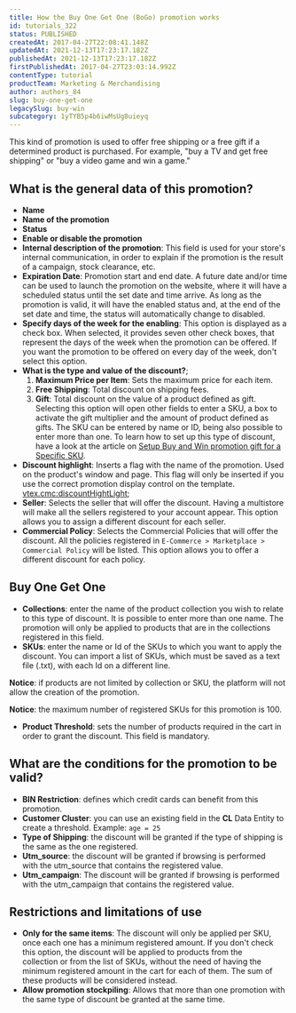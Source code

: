 ```yaml
---
title: How the Buy One Get One (BoGo) promotion works
id: tutorials_322
status: PUBLISHED
createdAt: 2017-04-27T22:08:41.148Z
updatedAt: 2021-12-13T17:23:17.182Z
publishedAt: 2021-12-13T17:23:17.182Z
firstPublishedAt: 2017-04-27T23:03:14.992Z
contentType: tutorial
productTeam: Marketing & Merchandising
author: authors_84
slug: buy-one-get-one
legacySlug: buy-win
subcategory: 1yTYB5p4b6iwMsUg8uieyq
---
```


This kind of promotion is used to offer free shipping or a free gift if a determined product is purchased. For example, "buy a TV and get free shipping" or "buy a video game and win a game."

## What is the general data of this promotion?

- __Name__
- __Name of the promotion__
- __Status__
- __Enable or disable the promotion__
- __Internal description of the promotion__: This field is used for your store's internal communication, in order to explain if the promotion is the result of a campaign, stock clearance, etc.
- __Expiration Date__: Promotion start and end date. A future date and/or time can be used to launch the promotion on the website, where it will have a scheduled status until the set date and time arrive. As long as the promotion is valid, it will have the enabled status and, at the end of the set date and time, the status will automatically change to disabled.
- __Specify days of the week for the enabling__: This option is displayed as a check box. When selected, it provides seven other check boxes, that represent the days of the week when the promotion can be offered. If you want the promotion to be offered on every day of the week, don't select this option.
- __What is the type and value of the discount?__; 
  1. __Maximum Price per Item__: Sets the maximum price for each item.
  2. __Free Shipping__: Total discount on shipping fees.
  3. __Gift__: Total discount on the value of a product defined as gift. Selecting this option will open other fields to enter a SKU, a box to activate the gift multiplier and the amount of product defined as gifts. The SKU can be entered by name or ID, being also possible to enter more than one. 
To learn how to set up this type of discount, have a look at the article on [Setup Buy and Win promotion gift for a Specific SKU](/en/tutorial/how-to-set-a-buy-and-win-promotion-gift-for-a-specific-sku).
- __Discount highlight__: Inserts a flag with the name of the promotion. Used on the product's window and page. This flag will only be inserted if you use the correct promotion display control on the template. <vtex.cmc:discountHightLight>;
- __Seller__: Selects the seller that will offer the discount. Having a multistore will make all the sellers registered to your account appear. This option allows you to assign a different discount for each seller.
- __Commercial Policy__: Selects the Commercial Policies that will offer the discount. All the policies registered in `E-Commerce > Marketplace > Commercial Policy` will be listed. This option allows you to offer a different discount for each policy.

## Buy One Get One

- __Collections__: enter the name of the product collection you wish to relate to this type of discount. It is possible to enter more than one name. The promotion will only be applied to products that are in the collections registered in this field.
- __SKUs__: enter the name or Id of the SKUs to which you want to apply the discount. You can import a list of SKUs, which must be saved as a text file (.txt), with each Id on a different line. 

__Notice__: if products are not limited by collection or SKU, the platform will not allow the creation of the promotion.

__Notice__: the maximum number of registered SKUs for this promotion is 100.

- __Product Threshold__: sets the number of products required in the cart in order to grant the discount. This field is mandatory.

## What are the conditions for the promotion to be valid?

- __BIN Restriction__: defines which credit cards can benefit from this promotion.
- __Customer Cluster__: you can use an existing field in the __CL__ Data Entity to create a threshold. Example: `age = 25`
- __Type of Shipping__: the discount will be granted if the type of shipping is the same as the one registered.
- __Utm\_source__: the discount will be granted if browsing is performed with the utm\_source that contains the registered value.
- __Utm\_campaign__: The discount will be granted if browsing is performed with the utm\_campaign that contains the registered value.

## Restrictions and limitations of use

- __Only for the same items__: The discount will only be applied per SKU, once each one has a minimum registered amount. If you don't check this option, the discount will be applied to products from the collection or from the list of SKUs, without the need of having the minimum registered amount in the cart for each of them. The sum of these products will be considered instead.
- __Allow promotion stockpiling__: Allows that more than one promotion with the same type of discount be granted at the same time.
